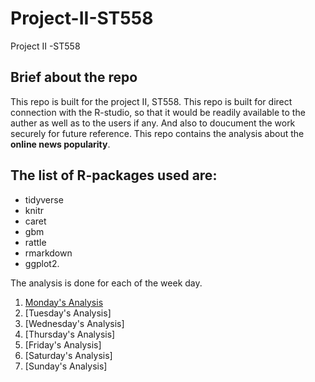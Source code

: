 # Project-II-ST558
Project II -ST558

## Brief about the repo
This repo is built for the project II, ST558. This repo is built for direct connection with the R-studio, so that it would be readily available to the auther as 
well as to the users if any. And also to doucument the work securely for future reference. This repo contains the analysis about the **online news popularity**. 

## The list of R-packages used are: 
  + tidyverse 
  + knitr 
  + caret 
  + gbm
  + rattle 
  + rmarkdown 
  + ggplot2.


The analysis is done for each of the week day.
1. [Monday's Analysis](mondayAnalysis.md)
2. [Tuesday's Analysis]
3. [Wednesday's Analysis]
4. [Thursday's Analysis]
5. [Friday's Analysis]
6. [Saturday's Analysis]
7. [Sunday's Analysis]
